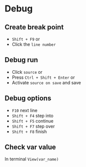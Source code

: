 # Debug

## Create break point
- `Shift + F9` or 
- Click the `line number`

## Debug run
- Click `source` or
- Press `Ctrl + Shift + Enter` or
- Activate `source on save` and save

## Debug options
- `F10`        next line
- `Shift + F4` step into
- `Shift + F5` continue
- `Shift + F7` step over
- `Shift + F8` finish

## Check var value
In terminal `View(var_name)`
